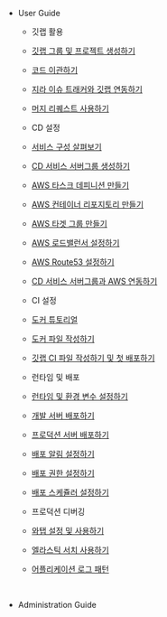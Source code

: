 - User Guide
  - 깃랩 활용
   - [깃랩 그룹 및 프로젝트 생성하기](user/git-00.md)
   - [코드 이관하기](user/git-01.md)
   - [지라 이슈 트래커와 깃랩 연동하기](user/git-02.md)
   - [머지 리퀘스트 사용하기](user/git-03.md)
  
  - CD 설정
   - [서비스 구성 살펴보기](user/cd-00.md)
   - [CD 서비스 서버그룹 생성하기](user/cd-01.md)
   - [AWS 타스크 데피니션 만들기](user/cd-02.md)
   - [AWS 컨테이너 리포지토리 만들기](user/cd-03.md)
   - [AWS 타겟 그룹 만들기](user/cd-04.md)
   - [AWS 로드밸런서 설정하기](user/cd-05.md)
   - [AWS Route53 설정하기](user/cd-06.me)
   - [CD 서비스 서버그룹과 AWS 연동하기](user/cd-07.md)
   
  - CI 설정
   - [도커 튜토리얼](user/ci-00.md)
   - [도커 파일 작성하기](user/ci-01.md)
   - [깃랩 CI 파일 작성하기 및 첫 배포하기](user/ci-02.md)
   
  - 런타임 및 배포
   - [런타임 및 환경 변수 설정하기](user/deploy-00.md)
   - [개발 서버 배포하기](user/deploy-01.md)
   - [프로덕션 서버 배포하기](user/deploy-02.md)
   - [배포 알림 설정하기](user/deploy-03.md)
   - [배포 권한 설정하기](user/deploy-04.md)
   - [배포 스케쥴러 설정하기](user/deploy-05.md)
  
  - 프로덕션 디버깅
   - [와탭 설정 및 사용하기](user/monitoring-00.md)
   - [엘라스틱 서치 사용하기](user/monitoring-01.md)
   - [어플리케이션 로그 패턴](user/monitoring-02.md)

<br>

- Administration Guide
  
